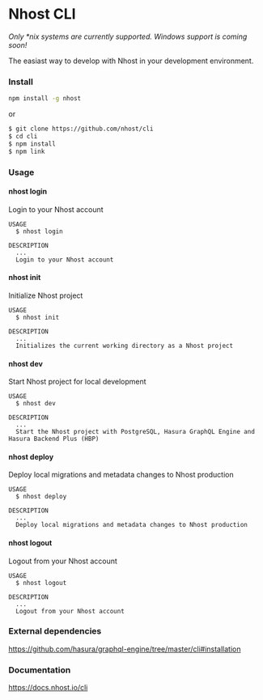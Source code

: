 Nhost CLI
=========

*Only \*nix systems are currently supported. Windows support is coming soon!*


The easiast way to develop with Nhost in your development environment.

### Install

```bash
npm install -g nhost
```

or

```bash
$ git clone https://github.com/nhost/cli
$ cd cli
$ npm install
$ npm link
```

### Usage

#### nhost login

Login to your Nhost account

```
USAGE
  $ nhost login

DESCRIPTION
  ...
  Login to your Nhost account
```

#### nhost init

Initialize Nhost project

```
USAGE
  $ nhost init

DESCRIPTION
  ...
  Initializes the current working directory as a Nhost project
```

#### nhost dev

Start Nhost project for local development

```
USAGE
  $ nhost dev

DESCRIPTION
  ...
  Start the Nhost project with PostgreSQL, Hasura GraphQL Engine and Hasura Backend Plus (HBP)
```

#### nhost deploy

Deploy local migrations and metadata changes to Nhost production

```
USAGE
  $ nhost deploy

DESCRIPTION
  ...
  Deploy local migrations and metadata changes to Nhost production
```

#### nhost logout

Logout from your Nhost account

```
USAGE
  $ nhost logout

DESCRIPTION
  ...
  Logout from your Nhost account
```

### External dependencies

https://github.com/hasura/graphql-engine/tree/master/cli#installation

### Documentation

https://docs.nhost.io/cli